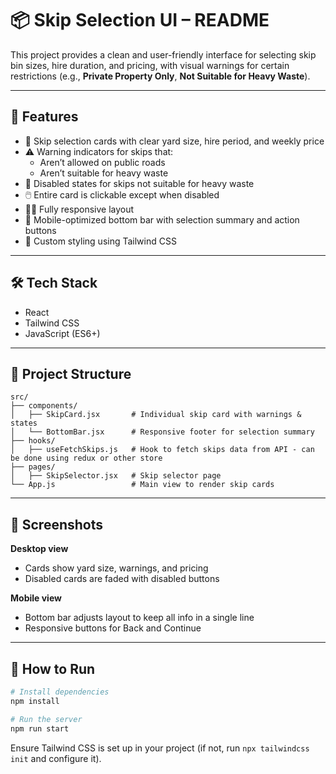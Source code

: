
# 📦 Skip Selection UI – README

This project provides a clean and user-friendly interface for selecting skip bin sizes, hire duration, and pricing, with visual warnings for certain restrictions (e.g., **Private Property Only**, **Not Suitable for Heavy Waste**).

---

## 🚀 Features

- 📏 Skip selection cards with clear yard size, hire period, and weekly price
- ⚠️ Warning indicators for skips that:
  - Aren’t allowed on public roads
  - Aren’t suitable for heavy waste
- 🚫 Disabled states for skips not suitable for heavy waste
- 🖱️ Entire card is clickable except when disabled
- 🧑‍💻 Fully responsive layout
- 📱 Mobile-optimized bottom bar with selection summary and action buttons
- 🎨 Custom styling using Tailwind CSS

---

## 🛠 Tech Stack

- React
- Tailwind CSS
- JavaScript (ES6+)

---

## 📁 Project Structure

```
src/
├── components/
│   ├── SkipCard.jsx       # Individual skip card with warnings & states
│   └── BottomBar.jsx      # Responsive footer for selection summary
├── hooks/
│   ├── useFetchSkips.js   # Hook to fetch skips data from API - can be done using redux or other store
├── pages/
│   ├── SkipSelector.jsx   # Skip selector page
└── App.js                 # Main view to render skip cards
```

---

## 📸 Screenshots

**Desktop view**

- Cards show yard size, warnings, and pricing
- Disabled cards are faded with disabled buttons

**Mobile view**

- Bottom bar adjusts layout to keep all info in a single line
- Responsive buttons for Back and Continue

---

## 🧪 How to Run

```bash
# Install dependencies
npm install

# Run the server
npm run start
```

Ensure Tailwind CSS is set up in your project (if not, run `npx tailwindcss init` and configure it).